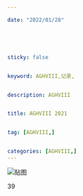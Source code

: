 ```yaml
---

date: "2022/01/28"





sticky: false


keyword: AGHVIII,记录,


description: AGHVIII


title: AGHVIII 2021


tag: [AGHVIII,]


categories: [AGHVIII,]
---
```

![贴图]()

39